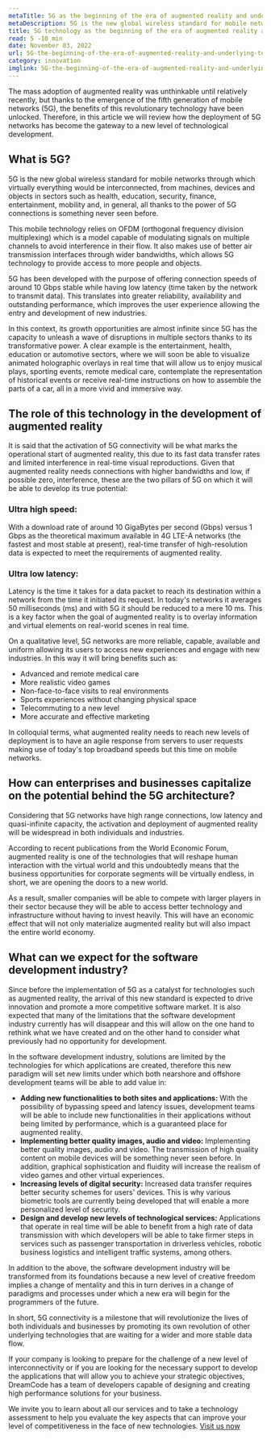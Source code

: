 ```yaml
---
metaTitle: 5G as the beginning of the era of augmented reality and underlying technologies.
metaDescription: 5G is the new global wireless standard for mobile networks which virtually everything would be interconnected, from machines, devices and objects in all sectors in general like we never seen before.
title: 5G technology as the beginning of the era of augmented reality and other underlying technologies
read: 5 -10 min
date: November 03, 2022
url: 5G-the-beginning-of-the-era-of-augmented-reality-and-underlying-technologies
category: innovation
imglink: 5G-the-beginning-of-the-era-of-augmented-reality-and-underlying-technologies.jpg
---
```


The mass adoption of augmented reality was unthinkable until relatively recently, but thanks to the emergence of the fifth generation of mobile networks (5G), the benefits of this revolutionary technology have been unlocked. Therefore, in this article we will review how the deployment of 5G networks has become the gateway to a new level of technological development.

## What is 5G?

5G is the new global wireless standard for mobile networks through which virtually everything would be interconnected, from machines, devices and objects in sectors such as health, education, security, finance, entertainment, mobility and, in general, all thanks to the power of 5G connections is something never seen before.

This mobile technology relies on OFDM (orthogonal frequency division multiplexing) which is a model capable of modulating signals on multiple channels to avoid interference in their flow. It also makes use of better air transmission interfaces through wider bandwidths, which allows 5G technology to provide access to more people and objects.

5G has been developed with the purpose of offering connection speeds of around 10 Gbps stable while having low latency (time taken by the network to transmit data). This translates into greater reliability, availability and outstanding performance, which improves the user experience allowing the entry and development of new industries.

In this context, its growth opportunities are almost infinite since 5G has the capacity to unleash a wave of disruptions in multiple sectors thanks to its transformative power. A clear example is the entertainment, health, education or automotive sectors, where we will soon be able to visualize animated holographic overlays in real time that will allow us to enjoy musical plays, sporting events, remote medical care, contemplate the representation of historical events or receive real-time instructions on how to assemble the parts of a car, all in a more vivid and immersive way.

## The role of this technology in the development of augmented reality

It is said that the activation of 5G connectivity will be what marks the operational start of augmented reality, this due to its fast data transfer rates and limited interference in real-time visual reproductions. Given that augmented reality needs connections with higher bandwidths and low, if possible zero, interference, these are the two pillars of 5G on which it will be able to develop its true potential:

### Ultra high speed:

With a download rate of around 10 GigaBytes per second (Gbps) versus 1 Gbps as the theoretical maximum available in 4G LTE-A networks (the fastest and most stable at present), real-time transfer of high-resolution data is expected to meet the requirements of augmented reality.

### Ultra low latency:

Latency is the time it takes for a data packet to reach its destination within a network from the time it initiated its request. In today's networks it averages 50 milliseconds (ms) and with 5G it should be reduced to a mere 10 ms. This is a key factor when the goal of augmented reality is to overlay information and virtual elements on real-world scenes in real time.

On a qualitative level, 5G networks are more reliable, capable, available and uniform allowing its users to access new experiences and engage with new industries. In this way it will bring benefits such as:

- Advanced and remote medical care
- More realistic video games
- Non-face-to-face visits to real environments
- Sports experiences without changing physical space
- Telecommuting to a new level
- More accurate and effective marketing

In colloquial terms, what augmented reality needs to reach new levels of deployment is to have an agile response from servers to user requests making use of today's top broadband speeds but this time on mobile networks.

## How can enterprises and businesses capitalize on the potential behind the 5G architecture?

Considering that 5G networks have high range connections, low latency and quasi-infinite capacity, the activation and deployment of augmented reality will be widespread in both individuals and industries.

According to recent publications from the World Economic Forum, augmented reality is one of the technologies that will reshape human interaction with the virtual world and this undoubtedly means that the business opportunities for corporate segments will be virtually endless, in short, we are opening the doors to a new world.

As a result, smaller companies will be able to compete with larger players in their sector because they will be able to access better technology and infrastructure without having to invest heavily. This will have an economic effect that will not only materialize augmented reality but will also impact the entire world economy.

## What can we expect for the software development industry?

Since before the implementation of 5G as a catalyst for technologies such as augmented reality, the arrival of this new standard is expected to drive innovation and promote a more competitive software market. It is also expected that many of the limitations that the software development industry currently has will disappear and this will allow on the one hand to rethink what we have created and on the other hand to consider what previously had no opportunity for development.

In the software development industry, solutions are limited by the technologies for which applications are created, therefore this new paradigm will set new limits under which both nearshore and offshore development teams will be able to add value in:

- **Adding new functionalities to both sites and applications:**
  With the possibility of bypassing speed and latency issues, development teams will be able to include new functionalities in their applications without being limited by performance, which is a guaranteed place for augmented reality.
- **Implementing better quality images, audio and video:**
  Implementing better quality images, audio and video.
  The transmission of high quality content on mobile devices will be something never seen before. In addition, graphical sophistication and fluidity will increase the realism of video games and other virtual experiences.
- **Increasing levels of digital security:**
  Increased data transfer requires better security schemes for users' devices. This is why various biometric tools are currently being developed that will enable a more personalized level of security.
- **Design and develop new levels of technological services:**
  Applications that operate in real time will be able to benefit from a high rate of data transmission with which developers will be able to take firmer steps in services such as passenger transportation in driverless vehicles, robotic business logistics and intelligent traffic systems, among others.

In addition to the above, the software development industry will be transformed from its foundations because a new level of creative freedom implies a change of mentality and this in turn derives in a change of paradigms and processes under which a new era will begin for the programmers of the future.

In short, 5G connectivity is a milestone that will revolutionize the lives of both individuals and businesses by promoting its own revolution of other underlying technologies that are waiting for a wider and more stable data flow.

If your company is looking to prepare for the challenge of a new level of interconnectivity or if you are looking for the necessary support to develop the applications that will allow you to achieve your strategic objectives, DreamCode has a team of developers capable of designing and creating high performance solutions for your business.

We invite you to learn about all our services and to take a technology assessment to help you evaluate the key aspects that can improve your level of competitiveness in the face of new technologies. [Visit us now](https://www.dreamcodesoft.com/services)
